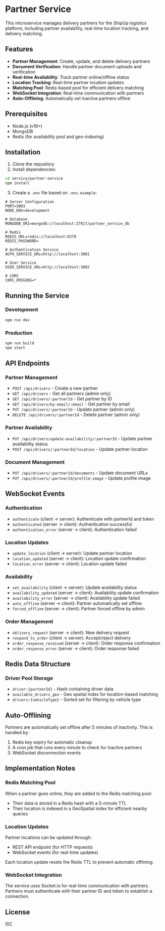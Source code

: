 # Partner Service

This microservice manages delivery partners for the ShipUp logistics platform, including partner availability, real-time location tracking, and delivery matching.

## Features

- **Partner Management**: Create, update, and delete delivery partners
- **Document Verification**: Handle partner document uploads and verification
- **Real-time Availability**: Track partner online/offline status 
- **Location Tracking**: Real-time partner location updates
- **Matching Pool**: Redis-based pool for efficient delivery matching
- **WebSocket Integration**: Real-time communication with partners
- **Auto-Offlining**: Automatically set inactive partners offline

## Prerequisites

- Node.js (v16+)
- MongoDB
- Redis (for availability pool and geo-indexing)

## Installation

1. Clone the repository
2. Install dependencies:

```bash
cd service/partner-service
npm install
```

3. Create a `.env` file based on `.env.example`:

```
# Server Configuration
PORT=3003
NODE_ENV=development

# Database
MONGODB_URI=mongodb://localhost:27017/partner_service_db

# Redis
REDIS_URL=redis://localhost:6379
REDIS_PASSWORD=

# Authentication Service
AUTH_SERVICE_URL=http://localhost:3001

# User Service
USER_SERVICE_URL=http://localhost:3002

# CORS
CORS_ORIGINS=*
```

## Running the Service

### Development

```bash
npm run dev
```

### Production

```bash
npm run build
npm start
```

## API Endpoints

### Partner Management

- `POST /api/drivers` - Create a new partner
- `GET /api/drivers` - Get all partners (admin only)
- `GET /api/drivers/:partnerId` - Get partner by ID
- `GET /api/drivers/by-email/:email` - Get partner by email
- `PUT /api/drivers/:partnerId` - Update partner (admin only)
- `DELETE /api/drivers/:partnerId` - Delete partner (admin only)

### Partner Availability

- `PUT /api/drivers/update-availability/:partnerId` - Update partner availability status
- `POST /api/drivers/:partnerId/location` - Update partner location

### Document Management

- `PUT /api/drivers/:partnerId/documents` - Update document URLs
- `PUT /api/drivers/:partnerId/profile-image` - Update profile image

## WebSocket Events

### Authentication

- `authenticate` (client → server): Authenticate with partnerId and token
- `authenticated` (server → client): Authentication successful
- `authentication_error` (server → client): Authentication failed

### Location Updates

- `update_location` (client → server): Update partner location
- `location_updated` (server → client): Location update confirmation
- `location_error` (server → client): Location update failed

### Availability

- `set_availability` (client → server): Update availability status
- `availability_updated` (server → client): Availability update confirmation
- `availability_error` (server → client): Availability update failed
- `auto_offline` (server → client): Partner automatically set offline
- `forced_offline` (server → client): Partner forced offline by admin

### Order Management

- `delivery_request` (server → client): New delivery request
- `respond_to_order` (client → server): Accept/reject delivery
- `order_response_received` (server → client): Order response confirmation
- `order_response_error` (server → client): Order response failed

## Redis Data Structure

### Driver Pool Storage

- `driver:{partnerId}` - Hash containing driver data
- `available_drivers_geo` - Geo spatial index for location-based matching
- `drivers:{vehicleType}` - Sorted set for filtering by vehicle type

## Auto-Offlining

Partners are automatically set offline after 5 minutes of inactivity. This is handled by:

1. Redis key expiry for automatic cleanup
2. A cron job that runs every minute to check for inactive partners
3. WebSocket disconnection events

## Implementation Notes

### Redis Matching Pool

When a partner goes online, they are added to the Redis matching pool:
- Their data is stored in a Redis hash with a 5-minute TTL
- Their location is indexed in a GeoSpatial index for efficient nearby queries

### Location Updates

Partner locations can be updated through:
- REST API endpoint (for HTTP requests)
- WebSocket events (for real-time updates)

Each location update resets the Redis TTL to prevent automatic offlining.

### WebSocket Integration

The service uses Socket.io for real-time communication with partners.
Partners must authenticate with their partner ID and token to establish a connection.

## License

ISC 